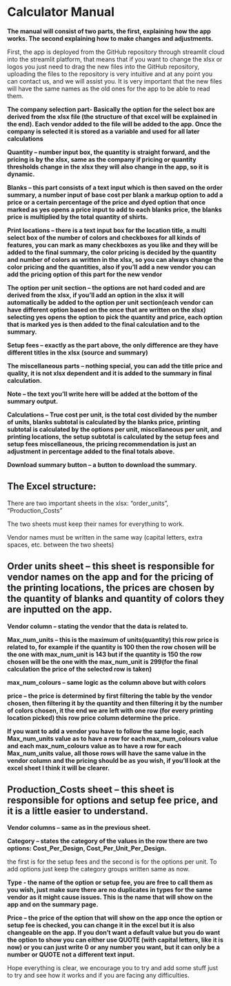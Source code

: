 
# Calculator Manual


**The manual will consist of two parts, the first, explaining how the app works. The second explaining how to make changes and adjustments.**

First, the app is deployed from the GitHub repository through streamlit cloud into the streamlit platform, that means that if you want to change the xlsx or logos you just need to drag the new files into the GitHub repository, uploading the files to the repository is very intuitive and at any point you can contact us, and we will assist you. It is very important that the new files will have the same names as the old ones for the app to be able to read them.

**The company selection part- Basically the option for the select box are derived from the xlsx file (the structure of that excel will be explained in the end). Each vendor added to the file will be added to the app. Once the company is selected it is stored as a variable and used for all later calculations**

**Quantity – number input box, the quantity is straight forward, and the pricing is by the xlsx, same as the company if pricing or quantity thresholds change in the xlsx they will also change in the app, so it is dynamic.**

**Blanks – this part consists of a text input which is then saved on the order summary, a number input of base cost per blank a markup option to add a price or a certain percentage of the price and dyed option that once marked as yes opens a price input to add to each blanks price, the blanks price is multiplied by the total quantity of shirts.**

**Print locations – there is a text input box for the location title, a multi select box of the number of colors and checkboxes for all kinds of features, you can mark as many checkboxes as you like and they will be added to the final summary, the color pricing is decided by the quantity and number of colors as written in the xlsx, so you can always change the color pricing and the quantities, also if you’ll add a new vendor you can add the pricing option of this part for the new vendor**

**The option per unit section – the options are not hard coded and are derived from the xlsx, if you’ll add an option in the xlsx it will automatically be added to the option per unit section(each vendor can have different option based on the once that are written on the xlsx) selecting yes opens the option to pick the quantity and price, each option that is marked yes is then added to the final calculation and to the summary.**

**Setup fees – exactly as the part above, the only difference are they have different titles in the xlsx (source and summary)**

**The miscellaneous parts – nothing special, you can add the title price and quality, it is not xlsx dependent and it is added to the summary in final calculation.**

**Note – the text you’ll write here will be added at the bottom of the summary output.**

**Calculations – True cost per unit, is the total cost divided by the number of units, blanks subtotal is calculated by the blanks price, printing subtotal is calculated by the options per unit, miscellaneous per unit, and printing locations, the setup subtotal is calculated by the setup fees and setup fees miscellaneous, the pricing recommendation is just an adjustment in percentage added to the final totals above.**

**Download summary button – a button to download the summary.**


## **The Excel structure:**

There are two important sheets in the xlsx: “order_units”, “Production_Costs”

The two sheets must keep their names for everything to work.

Vendor names must be written in the same way (capital letters, extra spaces, etc. between the two sheets)


## **Order units sheet – this sheet is responsible for vendor names on the app and for the pricing of the printing locations, the prices are chosen by the quantity of blanks and quantity of colors they are inputted on the app.**

**Vendor column – stating the vendor that the data is related to.**

**Max_num_units – this is the maximum of units(quantity) this row price is related to, for example if the quantity is 100 then the row chosen will be the one with max_num_unit is 143  but if the quantity is 150 the row chosen will be the one with the max_num_unit is 299(for the final calculation the price of the selected row is taken)**

**max_num_colours – same logic as the column above but with colors**

**price – the price is determined by first filtering the table by the vendor chosen, then filtering it by the quantity and then filtering it by the number of colors chosen, it the end we are left with one row (for every printing location picked) this row price column determine the price.**

**If you want to add a vendor you have to follow the same logic, each Max_num_units  value as to have a row for each max_num_colours value and each  max_num_colours value  as to have a row for each Max_num_units  value, all those rows will have the same value in the vendor column and the pricing should be as you wish, if you’ll look at the excel sheet I think it will be clearer.**


## **Production_Costs sheet – this sheet is responsible for options and setup fee price, and it is a little easier to understand.**

**Vendor columns – same as in the previous sheet.**

**Category – states the category of the values in the row there are two options: Cost_Per_Design, Cost_Per_Unit_Per_Design.**

the first is for the setup fees and the second is for the options per unit. To add options just keep the category groups written same as now.

**Type - the name of the option or setup fee, you are free to call them as you wish, just make sure there are no duplicates in types for the same vendor as it might cause issues. This is the name that will show on the app and on the summary page.**

**Price – the price of the option that will show on the app once the option or setup fee is checked, you can change it in the excel but it is also changeable on the app. If you don’t want a default value but you do want the option to show you can either use QUOTE (with capital letters, like it is now) or you can just write 0 or any number you want, but it can only be a number or QUOTE not a different text input.**


Hope everything is clear, we encourage you to try and add some stuff just to try and see how it works and if you are facing any difficulties.
